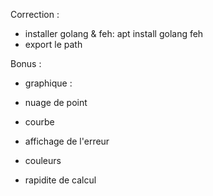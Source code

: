 Correction :

 - installer golang & feh: apt install golang feh
 - export le path

Bonus :

 - graphique :
  - nuage de point
  - courbe
  - affichage de l'erreur

 - couleurs
 - rapidite de calcul